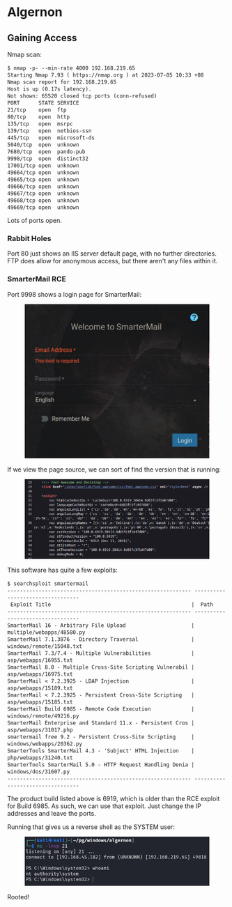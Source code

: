 # Algernon

## Gaining Access

Nmap scan:

```
$ nmap -p- --min-rate 4000 192.168.219.65 
Starting Nmap 7.93 ( https://nmap.org ) at 2023-07-05 10:33 +08
Nmap scan report for 192.168.219.65
Host is up (0.17s latency).
Not shown: 65520 closed tcp ports (conn-refused)
PORT      STATE SERVICE
21/tcp    open  ftp
80/tcp    open  http
135/tcp   open  msrpc
139/tcp   open  netbios-ssn
445/tcp   open  microsoft-ds
5040/tcp  open  unknown
7680/tcp  open  pando-pub
9998/tcp  open  distinct32
17001/tcp open  unknown
49664/tcp open  unknown
49665/tcp open  unknown
49666/tcp open  unknown
49667/tcp open  unknown
49668/tcp open  unknown
49669/tcp open  unknown
```

Lots of ports open.&#x20;

### Rabbit Holes

Port 80 just shows an IIS server default page, with no further directories. FTP does allow for anonymous access, but there aren't any files within it.&#x20;

### SmarterMail RCE

Port 9998 shows a login page for SmarterMail:

<figure><img src="../../../.gitbook/assets/image (21) (3).png" alt=""><figcaption></figcaption></figure>

If we view the page source, we can sort of find the version that is running:

<figure><img src="../../../.gitbook/assets/image (24) (10).png" alt=""><figcaption></figcaption></figure>

This software has quite a few exploits:

```
$ searchsploit smartermail   
----------------------------------------------------------- ---------------------------------
 Exploit Title                                             |  Path
----------------------------------------------------------- ---------------------------------
SmarterMail 16 - Arbitrary File Upload                     | multiple/webapps/48580.py
SmarterMail 7.1.3876 - Directory Traversal                 | windows/remote/15048.txt
SmarterMail 7.3/7.4 - Multiple Vulnerabilities             | asp/webapps/16955.txt
SmarterMail 8.0 - Multiple Cross-Site Scripting Vulnerabil | asp/webapps/16975.txt
SmarterMail < 7.2.3925 - LDAP Injection                    | asp/webapps/15189.txt
SmarterMail < 7.2.3925 - Persistent Cross-Site Scripting   | asp/webapps/15185.txt
SmarterMail Build 6985 - Remote Code Execution             | windows/remote/49216.py
SmarterMail Enterprise and Standard 11.x - Persistent Cros | asp/webapps/31017.php
smartermail free 9.2 - Persistent Cross-Site Scripting     | windows/webapps/20362.py
SmarterTools SmarterMail 4.3 - 'Subject' HTML Injection    | php/webapps/31240.txt
SmarterTools SmarterMail 5.0 - HTTP Request Handling Denia | windows/dos/31607.py
----------------------------------------------------------- ---------------------------------
```

The product build listed above is 6919, which is older than the RCE exploit for Build 6985. As such, we can use that exploit. Just change the IP addresses and leave the ports.

Running that gives us a reverse shell as the SYSTEM user:

<figure><img src="../../../.gitbook/assets/image (26) (11).png" alt=""><figcaption></figcaption></figure>

Rooted!
